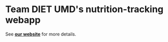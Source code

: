 # Team DIET UMD's nutrition-tracking webapp

See 
[**our website**](http://teams.gemstone.umd.edu/classof2013/diet/)
for more details.
